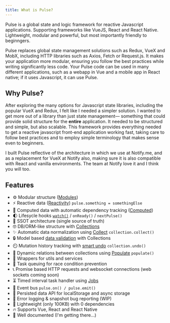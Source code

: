 ```yaml
---
title: What is Pulse?
---
```


Pulse is a global state and logic framework for reactive Javascript applications. Supporting frameworks like VueJS, React and React Native. Lightweight, modular and powerful, but most importantly friendly to beginngers.

Pulse replaces global state management solutions such as Redux, VueX and MobX, including HTTP libraries such as Axios, Fetch or Request.js. It makes your application more modular, ensuring you follow the best practices while writing significantly less code. Your Pulse code can be used in many different applications, such as a webapp in Vue and a mobile app in React native; if it uses Javascript, it can use Pulse.

## Why Pulse?

After exploring the many options for Javascript state libraries, including the popular VueX and Redux, I felt like I needed a simpler solution. I wanted to get more out of a library than just state management― something that could provide solid structure for the **entire** application. It needed to be structured and simple, but also scalable. This framework provides everything needed to get a reactive javascript front-end application working fast, taking care to follow best practices and to employ simple terminology that makes sense even to beginners.

I built Pulse reflective of the architecture in which we use at Notify.me, and as a replacement for VueX at Notify also, making sure it is also compatible with React and vanilla environments. The team at Notify love it and I think you will too.

## Features

- :gear: Modular structure ([Modules](v2/docs/modules.html))
- :zap: Reactive data ([Reactivity](/v2/docs/concepts.html#reactivity)) `pulse.something = somethingElse`
- :robot: Computed data with automatic dependency tracking ([Computed](/v2/docs/computed.html))
- :first_quarter_moon: Lifesycle hooks [`watch()`]() / `onReady()` / `nextPulse()`
- :gem: SSOT architecture (single source of truth)
- :nerd_face: DB/ORM-like structure with [Collections](/v2/docs/collections.html#collection-basics)
- :sparkles: Automatic data normalization using [Collect](/v2/docs/collections.html#what-is-data-normalization) `collection.collect()`
- :lock: Model based [data validation](/v2/docs/collections.html#models) with Collections
- :timer_clock: Mutation history tracking with [smart undo]() `collection.undo()`
- :crystal_ball: Dynamic relations between collections using [Populate]() `populate()`
- :wrench: Wrappers for utils and services
- :construction: Task queuing for race condition prevention
- :telephone_receiver: Promise based HTTP requests and websocket connections (web sockets coming soon)
- :hourglass_flowing_sand: Timed interval task handler using [Jobs]()
- :bus: Event bus `pulse.on() / pulse.emit()`
- :floppy_disk: Persisted data API for localStorage and async storage
- :closed_book: Error logging & snapshot bug reporting (WIP)
- :leaves: Lightweight (only 100KB) with 0 dependencies
- :fire: Supports Vue, React and React Native
- :yellow_heart: Well documented (I'm getting there...)

<!-- ## Is Pulse for you?

The most attractive part of Pulse for me personally is how easy it is to work with, which makes it good for a variety of different projects. Though it does scale well for applications that have many different types of data. -->
